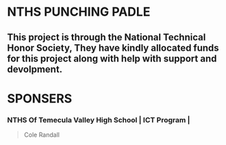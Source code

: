 # **NTHS** PUNCHING PADLE
## This project is through the National Technical Honor Society, They have kindly allocated funds for this project along with help with support and devolpment.
# SPONSERS
### NTHS Of Temecula Valley High School | ICT Program |
>Cole Randall
